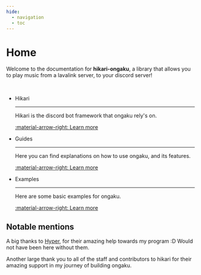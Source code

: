 ```yaml
---
hide:
  - navigation
  - toc
---
```


# Home

Welcome to the documentation for **hikari-ongaku**, a library that allows you to play music from a lavalink server, to your discord server!

<br>

<div class="grid cards" markdown>

-  Hikari

    ---

    Hikari is the discord bot framework that ongaku rely's on.

    [:material-arrow-right: Learn more](https://hikari-py.dev/)

-  Guides

    ---

    Here you can find explanations on how to use ongaku, and its features.

    [:material-arrow-right: Learn more](gs/index.md)

-  Examples

    ---

    Here are some basic examples for ongaku.

    [:material-arrow-right: Learn more](https://github.com/hikari-ongaku/hikari-ongaku/tree/main/examples/)

</div>

## Notable mentions

A big thanks to [Hyper](https://github.com/hypergonial/), for their amazing help towards my program :D Would not have been here without them.

Another large thank you to all of the staff and contributors to hikari for their amazing support in my journey of building ongaku.
